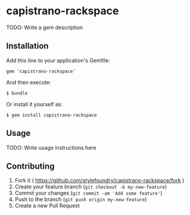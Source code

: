# capistrano-rackspace

TODO: Write a gem description

## Installation

Add this line to your application's Gemfile:

    gem 'capistrano-rackspace'

And then execute:

    $ bundle

Or install it yourself as:

    $ gem install capistrano-rackspace

## Usage

TODO: Write usage instructions here

## Contributing

1. Fork it ( https://github.com/stylefoundry/capistrano-rackspace/fork )
2. Create your feature branch (`git checkout -b my-new-feature`)
3. Commit your changes (`git commit -am 'Add some feature'`)
4. Push to the branch (`git push origin my-new-feature`)
5. Create a new Pull Request
